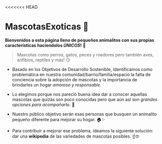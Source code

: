 <<<<<<< HEAD
# MascotasExoticas 🐾

**Bienvenidos a esta página lleno de pequeños animalitos con sus propias características haciendolos _ÚNICOS_!** 💖
>Mascotas como perros, gatos, peces y roedores pero también aves, anfibios, reptiles y más! 😏

- Basado en los Objetivos de Desarrollo Sostenible, identificamos como problemática en nuestra comunidad/barrio/familia/espacio la falta de conciencia sobre la adopción de mascotas y la importancia de brindarles un hogar *amoroso y responsable*.

- Lo elegimos porque nos pareció buena idea dar a conocer aquellas mascotas que quizás son poco conocidas pero que aún así son *grandes opciones para acompañarte*. 🥇

- Nuestro público objetivo serán esas personas que busquen un animalito pequeño diferente para mejorar su hogar. 🏠✨
- Para contribuir a mejorar ese problema, ideamos la siguiente solución: dar una **wikipedia** de las variedades de mascotas posibles. ☝️🤓